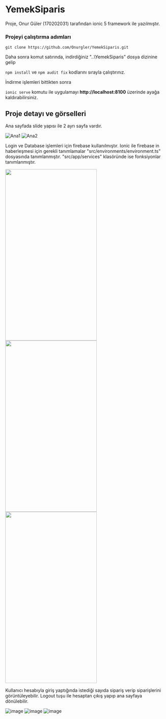 # YemekSiparis
Proje, Onur Güler  (170202031) tarafından
ionic 5 framework ile yazılmıştır.

### Projeyi çalıştırma adımları

` git clone https://github.com/Onurgler/YemekSiparis.git `

Daha sonra komut satırında, indirdiğiniz "..\YemekSiparis" dosya dizinine gelip 

` npm install ` ve ` npm audit fix ` kodlarını sırayla çalıştırınız.

İndirme işlemleri bittikten sonra 

` ionic serve ` komutu ile uygulamayı **http://localhost:8100** üzerinde ayağa kaldırabilirsiniz.

## Proje detayı ve görselleri 
Ana sayfada slide yapısı ile 2 ayrı sayfa vardır.

![Ana1](https://user-images.githubusercontent.com/56413820/104850592-09409980-5901-11eb-967b-2f144a6e5b4c.png)   ![Ana2](https://user-images.githubusercontent.com/56413820/104850635-3c832880-5901-11eb-8f3e-3eff2da8ed22.png)

Login ve Database işlemleri için firebase kullanılmıştır. Ionic ile firebase in haberleşmesi için gerekli tanımlamalar "src/environments/environment.ts" dosyasında tanımlanmıştır.
"src/app/services" klasöründe ise fonksiyonlar tanımlanmıştır.   

<img src="https://user-images.githubusercontent.com/56413820/104850698-a4397380-5901-11eb-9c0d-5a5e27937a8c.png" width="287" height="536"/>  <img src="https://user-images.githubusercontent.com/56413820/104850937-05157b80-5903-11eb-84bc-ec894c0f5a1b.png" width="287" height="536"/>
<img src="https://user-images.githubusercontent.com/56413820/104850769-1611bd00-5902-11eb-8278-9b4b8d33a416.png" width="287" height="536"/>

Kullanıcı hesabıyla giriş yaptığında istediği sayıda sipariş verip siparişlerini görüntüleyebilir. Logout tuşu ile hesaptan çıkış yapıp ana sayfaya dönülebilir. 

![image](https://user-images.githubusercontent.com/56413820/104850793-35a8e580-5902-11eb-839a-81dd3212da6a.png)
![image](https://user-images.githubusercontent.com/56413820/104850815-55400e00-5902-11eb-9a61-2b73eed53fe2.png)   ![image](https://user-images.githubusercontent.com/56413820/104850839-7c96db00-5902-11eb-9ae3-a0d075c5ed2b.png)
